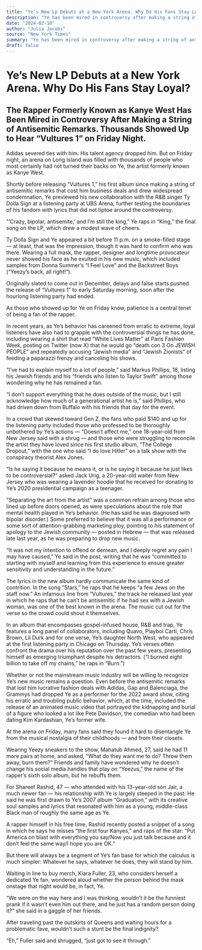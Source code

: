 ```yaml
---
title: "Ye’s New Lp Debuts at a New York Arena. Why Do His Fans Stay Loyal?"
description: "Ye has been mired in controversy after making a string of antisemitic remarks. Thousands showed up to hear “Vultures 1” on Friday night. Adidas severed ties with him. His talent agency dropped him. Bu..."
date: "2024-02-10"
author: "Julia Jacobs"
source: "New York Times"
summary: "Ye has been mired in controversy after making a string of antisemitic remarks. Thousands showed up to hear “Vultures 1” on Friday night. Adidas severed ties with him. His talent agency dropped him. But on Friday, an arena on Long Island was filled with thousands of people who most certainly had not turned their backs on Ye."
draft: false
---
```


# Ye’s New LP Debuts at a New York Arena. Why Do His Fans Stay Loyal?

## The Rapper Formerly Known as Kanye West Has Been Mired in Controversy After Making a String of Antisemitic Remarks. Thousands Showed Up to Hear “Vultures 1” on Friday Night.

Adidas severed ties with him. His talent agency dropped him. But on Friday night, an arena on Long Island was filled with thousands of people who most certainly had not turned their backs on Ye, the artist formerly known as Kanye West.

Shortly before releasing “Vultures 1,” his first album since making a string of antisemitic remarks that cost him business deals and drew widespread condemnation, Ye previewed his new collaboration with the R&B singer Ty Dolla Sign at a listening party at UBS Arena, further testing the boundaries of his fandom with lyrics that did not tiptoe around the controversy.

“‘Crazy, bipolar, antisemite,’ and I’m still the king,” Ye raps in “King,” the final song on the LP, which drew a modest wave of cheers.

Ty Dolla Sign and Ye appeared a bit before 11 p.m. on a smoke-filled stage — at least, that was the impression, though it was hard to confirm who was there. Wearing a full mask, the rapper, designer and longtime provocateur never showed his face as he exulted in his new music, which included samples from Donna Summer’s “I Feel Love” and the Backstreet Boys (“Yeezy’s back, all right!”).

Originally slated to come out in December, delays and false starts pushed the release of “Vultures 1” to early Saturday morning, soon after the hourlong listening party had ended.

As those who showed up for Ye on Friday know, patience is a central tenet of being a fan of the rapper.

In recent years, as Ye’s behavior has careened from erratic to extreme, loyal listeners have also had to grapple with the controversial things he has done, including wearing a shirt that read “White Lives Matter” at Paris Fashion Week, posting on Twitter (now X) that he would go “death con 3 On JEWISH PEOPLE” and repeatedly accusing “Jewish media” and “Jewish Zionists” of feeding a paparazzi frenzy and canceling his shows.

“I’ve had to explain myself to a lot of people,” said Markus Phillips, 18, listing his Jewish friends and his “friends who listen to Taylor Swift” among those wondering why he has remained a fan.

“I don’t support everything that he does outside of the music, but I still acknowledge how much of a generational artist he is,” said Phillips, who had driven down from Buffalo with his friends that day for the event.

In a crowd that skewed toward Gen Z, the fans who paid $140 and up for the listening party included those who professed to be thoroughly unbothered by Ye’s actions — “Doesn’t affect me,” one 18-year-old from New Jersey said with a shrug — and those who were struggling to reconcile the artist they have loved since his first studio album, “The College Dropout,” with the one who said “I do love Hitler” on a talk show with the conspiracy theorist Alex Jones.

“Is he saying it because he means it, or is he saying it because he just likes to be controversial?” asked Jack Urig, a 20-year-old waiter from New Jersey who was wearing a lavender hoodie that he received for donating to Ye’s 2020 presidential campaign as a teenager.

“Separating the art from the artist” was a common refrain among those who lined up before doors opened, as were speculations about the role that mental health played in Ye’s behavior. (He has said he was diagnosed with bipolar disorder.) Some preferred to believe that it was all a performance or some sort of attention-grabbing marketing ploy, pointing to his statement of apology to the Jewish community — posted in Hebrew — that was released late last year, as he was preparing to drop new music.

“It was not my intention to offend or demean, and I deeply regret any pain I may have caused,” Ye said in the post, writing that he was “committed to starting with myself and learning from this experience to ensure greater sensitivity and understanding in the future.”

The lyrics in the new album hardly communicate the same kind of contrition. In the song “Stars,” he raps that he keeps “a few Jews on the staff now.” An infamous line from “Vultures,” the track he released last year in which he raps that he can’t be antisemitic if he had sex with a Jewish woman, was one of the best known in the arena. The music cut out for the verse so the crowd could shout it themselves.

In an album that encompasses gospel-infused house, R&B and trap, Ye features a long panel of collaborators, including Quavo, Playboi Carti, Chris Brown, Lil Durk and for one verse, Ye’s daughter North West, who appeared at the first listening party in Chicago on Thursday. Ye’s verses often confront the drama over his reputation over the past few years, presenting himself as emerging triumphant despite his detractors. (“I burned eight billion to take off my chains,” he raps in “Burn.”)

Whether or not the mainstream music industry will be willing to recognize Ye’s new music remains a question. Even before the antisemitic remarks that lost him lucrative fashion deals with Adidas, Gap and Balenciaga, the Grammys had dropped Ye as a performer for the 2022 award show, citing his erratic and troubling public behavior, which, at the time, included the release of an animated music video that portrayed the kidnapping and burial of a figure who looked a lot like Pete Davidson, the comedian who had been dating Kim Kardashian, Ye’s former wife.

At the arena on Friday, many fans said they found it hard to disentangle Ye from the musical nostalgia of their childhoods — and from their closets.

Wearing Yeezy sneakers to the show, Mahatub Ahmed, 27, said he had 11 more pairs at home, and asked, “What do they want me to do? Throw them away, burn them?” Friends and family have wondered why he doesn’t change his social media handles that play on “Yeezus,” the name of the rapper’s sixth solo album, but he rebuffs them.

For Shareef Rashid, 47 — who attended with his 13-year-old son Jair, a much newer fan — his relationship with Ye is largely steeped in the past. He said he was first drawn to Ye’s 2007 album “Graduation,” with its creative soul samples and lyrics that resonated with him as a young, middle-class Black man of roughly the same age as Ye.

A rapper himself in his free time, Rashid recently posted a snippet of a song in which he says he misses “the first four Kanyes,” and raps of the star: “Put America on blast with everything you say/Now you just talk because and it don’t feel the same way/I hope you are OK.”

But there will always be a segment of Ye’s fan base for which the calculus is much simpler: Whatever he says, whatever he does, they will stand by him.

Waiting in line to buy merch, Kiara Fuller, 23, who considers herself a dedicated Ye fan, wondered aloud whether the person behind the mask onstage that night would be, in fact, Ye.

“We were on the way here and I was thinking, wouldn’t it be the funniest prank if it wasn’t even him out there, and he just has a random person doing it?” she said in a gaggle of her friends.

After traveling past the outskirts of Queens and waiting hours for a problematic fave, wouldn’t such a stunt be the final indignity?

“Eh,” Fuller said and shrugged, “just got to see it through.”
